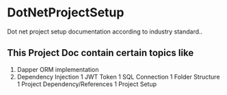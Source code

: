 # DotNetProjectSetup
Dot net project setup documentation according to industry standard..
## This Project Doc contain certain topics like
1. Dapper ORM implementation
1. Dependency Injection
1 JWT Token
1 SQL Connection
1 Folder Structure
1 Project Dependency/References
1 Project Setup

